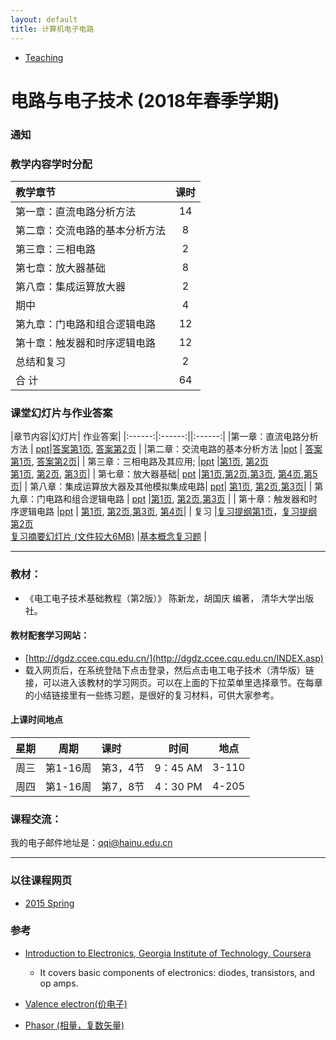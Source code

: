 ```yaml
---
layout: default
title: 计算机电子电路
---
```


<ul class="breadcrumb">
<li><a href="/teaching/">Teaching</a> <span class="divider"></span></li>
</ul>

# 电路与电子技术 (2018年春季学期)

### 通知

> 

### 教学内容学时分配

|教学章节|课时|
|:------|:------:|
|第一章：直流电路分析方法	| 14|
|第二章：交流电路的基本分析方法	| 8| 
|第三章：三相电路        | 2 | 
| 第七章：放大器基础| 	8| 
| 第八章：集成运算放大器| 	2| 
| 期中|4|
| 第九章：门电路和组合逻辑电路 | 	12| 
| 第十章：触发器和时序逻辑电路	| 12| 
| 总结和复习	| 2| 
| 合    计	|  64| 


### 课堂幻灯片与作业答案

|章节内容|幻灯片| 作业答案|
|:------:|:------:||:------:|
|第一章：直流电路分析方法	| [ppt](第1章.ppt)|[答案第1页](HW1_sol_1.JPG), [答案第2页](HW1_sol_2.JPG) |
|第二章：交流电路的基本分析方法	|[ppt](第2章.ppt) | [答案第1页](HW2_sol_1.JPG), [答案第2页](HW2_sol_2.JPG)|
| 第三章：三相电路及其应用; |[ppt](第3章.ppt) |[第1页](ch3-hw-sol_1.JPG), [第2页](ch3-hw-sol_2.JPG)<br> [第1页](ch4-hw-sol_1.JPG), [第2页](ch4-hw-sol_2.JPG), [第3页](ch4-hw-sol_3.JPG)|
| 第七章：放大器基础| [ppt](第5章.ppt)	|[第1页](ch7-hw-sol_1.JPG),[第2页](ch7-hw-sol_2.JPG),[第3页](ch7-hw-sol_3.JPG), [第4页](ch7-hw-sol_4.JPG),[第5页](ch7-hw-sol_5.JPG)|
| 第八章：集成运算放大器及其他模拟集成电路| [ppt](第6章.ppt)| [第1页](ch8-hw-sol_1.JPG), [第2页](ch8-hw-sol_2.JPG),[第3页](ch8-hw-sol_3.JPG)|
| 第九章：门电路和组合逻辑电路 | [ppt](第7章.ppt) 	|[第1页](ch9-hw-sol_1.JPG), [第2页](ch9-hw-sol_2.JPG),[第3页](ch9-hw-sol_3.JPG) |
| 第十章：触发器和时序逻辑电路	|[ppt](第8章.ppt) | [第1页](ch10-hw-sol_1.JPG), [第2页](ch10-hw-sol_2.JPG),[第3页](ch10-hw-sol_3.JPG), [第4页](ch10-hw-sol_4.JPG)|
| 复习	|[复习提纲第1页](review-outline_1.JPG)，[复习提纲第2页](review-outline_2.JPG) <br> [复习摘要幻灯片 (文件较大6MB)](Review.ppt) |[基本概念复习题](review2.ppt) |

-------

### 教材：

* 《电工电子技术基础教程（第2版）》 陈新龙，胡国庆 编著， 清华大学出版社。

#### 教材配套学习网站：

* [http://dgdz.ccee.cqu.edu.cn/](http://dgdz.ccee.cqu.edu.cn/INDEX.asp)
* 载入网页后，在系统登陆下点击登录，然后点击电工电子技术（清华版）链接，可以进入该教材的学习网页。可以在上面的下拉菜单里选择章节。在每章的小结链接里有一些练习题，是很好的复习材料，可供大家参考。


#### 上课时间地点

| 星期   | 周期  | 课时|时间| 地点|
|:---------:|:-------:|:---------|:--------:|:--------:|
|周三 | 	第1-16周		|第3，4节  | 9：45 AM  | 3-110   |
|周四 | 	第1-16周		|第7，8节  | 4：30 PM  | 4-205   |



### 课程交流：
我的电子邮件地址是：qqi@hainu.edu.cn

------

### 以往课程网页

* [2015 Spring](/teaching/archive/Electronics_2015Spring)

### 参考

* [Introduction to Electronics, Georgia Institute of Technology, Coursera](https://www.coursera.org/learn/electronics/home/info)
  * It covers basic components of electronics: diodes, transistors, and op amps.

* [Valence electron(价电子)](http://en.wikipedia.org/wiki/Valence_electron)
* [Phasor (相量，复数矢量)](http://en.wikipedia.org/wiki/Phasor)